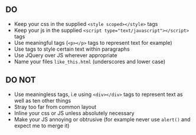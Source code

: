 ## DO

* Keep your css in the supplied `<style scoped></style>` tags
* Keep your js in the supplied `<script type="text/javascript"></script>` tags
* Use meaningful tags (`<p></p>` tags to represent text for example)
* Use <span></span> tags to style certain text within paragraphs
* Use JQuery over JS wherever appropriate
* Name your files `like_this.html` (underscores and lower case)

## DO NOT

* Use meaningless tags, i.e using `<div></div>` tags to represent text as well as ten other things
* Stray too far from common layout
* Inline your css or JS unless absolutely necessary
* Make your JS annoying or obtrusive (for example never use `alert()` and expect me to merge it)
